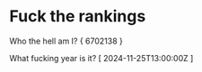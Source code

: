 # Fuck the rankings

Who the hell am I?
{ 6702138 }

What fucking year is it?
[ 2024-11-25T13:00:00Z ]
